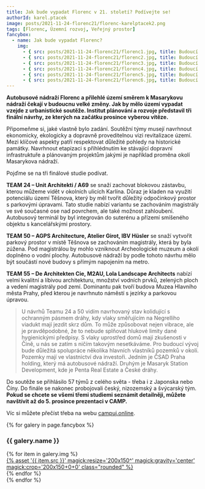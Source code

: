 ```yaml
---
title: Jak bude vypadat Florenc v 21. století? Podívejte se! 
authorId: karel.ptacek
image: posts/2021-11-24-florenc21/florenc-karelptacek2.png
tags: [Florenc, Územní rozvoj, Veřejný prostor]
fancybox:
  - name: Jak bude vypadat Florenc?
    img:
      - { src: posts/2021-11-24-florenc21/florenc1.jpg, title: Budoucí podoba Florence podle architektů }
      - { src: posts/2021-11-24-florenc21/florenc2.jpg, title: Budoucí podoba Florence podle architektů }
      - { src: posts/2021-11-24-florenc21/florenc3.jpg, title: Budoucí podoba Florence podle architektů }
      - { src: posts/2021-11-24-florenc21/florenc4.jpg, title: Budoucí podoba Florence podle architektů }  
      - { src: posts/2021-11-24-florenc21/florenc5.jpg, title: Budoucí podoba Florence podle architektů }
      - { src: posts/2021-11-24-florenc21/florenc6.jpg, title: Budoucí podoba Florence podle architektů }
---
```


**Autobusové nádraží Florenc a přilehlé území směrem k Masarykovu nádraží čekají v budoucnu velké změny. Jak by mělo území vypadat vzejde z urbanistické soutěže. Institut plánování a rozvoje představil tři finální návrhy, ze kterých na začátku prosince vyberou vítěze.**

Připomeňme si, jaké vlastně bylo zadání. Soutěžní týmy musejí navrhnout ekonomicky, ekologicky a dopravně proveditelnou vizi revitalizace území. Mezi klíčové aspekty patří respektovat důležité pohledy na historické památky. Navrhnout etapizaci s přihlédnutím ke stávající dopravní infrastruktuře a plánovaným projektům jakými je například proměna okolí Masarykova nádraží.

Pojďme se na tři finálové studie podívat. 

**TEAM 24 – Unit Architekti / A69** se snaží zachovat blokovou zástavbu, kterou můžeme vidět v okolních ulicích Karlína. Důraz je kladen na využití potenciálu území Těšnova, který by měl tvořit důležitý odpočinkový prostor s parkovými úpravami. Tato studie nabízí variantu se zachováním magistrály ve své současné ose nad povrchem, ale také možnost zahloubení. Autobusový terminál by byl integrován do suterénu a přízemí smíšeného objektu s kancelářskými prostory. 

**TEAM 50 – AGPS Architecture, Atelier Girot, IBV Hüsler** se snaží vytvořit parkový prostor v místě Těšnova se zachováním magistrály, která by byla zúžena. Pod magistrálou by mohlo vzniknout Archeologické muzeum a okolí doplněno o vodní plochy. Autobusové nádraží by podle tohoto návrhu mělo být součástí nové budovy s přímým napojením na metro.

**TEAM 55 – De Architekten Cie, M2AU, Lola Landscape Architects** nabízí velmi kvalitní a líbivou architekturu, množství vodních prvků, zelených ploch a vedení magistrály pod zemí. Dominantu pak tvoří budova Muzea Hlavního města Prahy, před kterou je navrhnuto náměstí s jezírky a parkovou úpravou. 

>U návrhů Teamu 24 a 50 vidím navrhovaný stav kolidující s ochranným pásmem dráhy, kdy vlaky směřujícím na Negrelliho viadukt mají jezdit skrz dům. To může způsobovat nejen vibrace, ale je pravděpodobné, že to nebude splňovat hlukové limity dané hygienickými předpisy. S vlaky uprostřed domů mají zkušenosti v Číně, u nás se zatím s ničím takovým nesetkáváme. Pro budoucí vývoj bude důležitá spolupráce několika hlavních vlastníků pozemků v okolí. Pozemky mají ve vlastnictví dva investoři. Jedním je ČSAD Praha holding, který má autobusové nádraží. Druhým je Masaryk Station Development, kde je Penta Real Estate a České dráhy.

Do soutěže se přihlásilo 57 týmů z celého světa - třeba i z Japonska nebo Číny. Do finále se nakonec probojovali český, nizozemský a švýcarský tým. **Pokud se chcete se všemi třemi studiemi seznámit detailněji, můžete navštívit až do 5. prosince prezentaci v CAMP.**

Víc si můžete přečíst třeba na webu [campuj.online](https://www.campuj.online/blog/nova-florenc-kdo-vybere-viteze).

{% for galery in page.fancybox %}
<div class="mt-4">
  <h3>{{ galery.name }}</h3>
  <div class="grid grid-cols-4 gap-4">
  {% for item in galery.img %}
    <div class="">
      <a data-fancybox="gallery" href="{% asset '{{ item.src }}' @path %}" data-caption="{{ item.title }}">{% asset '{{ item.src }}' magick:resize='200x150^' magick:gravity='center' magick:crop='200x150+0+0' class="rounded" %}</a>
    </div>
  {% endfor %}
  </div>
</div>
{% endfor %}
